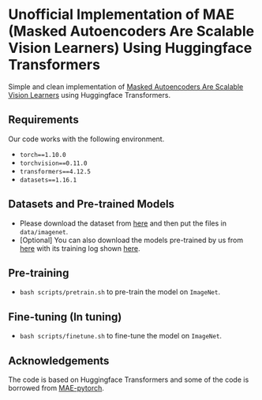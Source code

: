# Unofficial Implementation of MAE (Masked Autoencoders Are Scalable Vision Learners) Using Huggingface Transformers
Simple and clean implementation of [Masked Autoencoders Are Scalable Vision Learners]() using Huggingface Transformers.

## Requirements
Our code works with the following environment.
- `torch==1.10.0`
- `torchvision==0.11.0`
- `transformers==4.12.5`
- `datasets==1.16.1`

## Datasets and Pre-trained Models
- Please download the dataset from [here](https://image-net.org/download.php) and then put the files in `data/imagenet`.
- [Optional] You can also download the models pre-trained by us from [here](https://drive.google.com/drive/folders/1KaslFLb3CRyUAllIyIhV9ndXvu6_7ykI?usp=sharing) with its training log shown [here](https://wandb.ai/zhjohnchan/MAE/reports/Pre-Training-Log--VmlldzoxNDAxNDAy?accessToken=dqh44wxkunumaa2ql95a2wtw0lkgfo9bdpq8garfu1arho4us4715wvazxe7xjp7).

## Pre-training
- `bash scripts/pretrain.sh` to pre-train the model on `ImageNet`.

## Fine-tuning (In tuning)
- `bash scripts/finetune.sh` to fine-tune the model on `ImageNet`.

## Acknowledgements
The code is based on Huggingface Transformers and some of the code is borrowed from [MAE-pytorch](https://github.com/pengzhiliang/MAE-pytorch).
